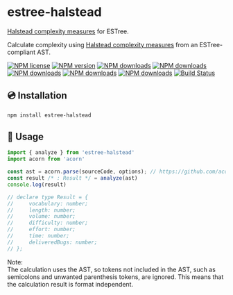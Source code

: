 # estree-halstead

[Halstead complexity measures] for ESTree.

Calculate complexity using [Halstead complexity measures] from an ESTree-compliant AST.

[![NPM license](https://img.shields.io/npm/l/estree-halstead.svg)](https://www.npmjs.com/package/estree-halstead)
[![NPM version](https://img.shields.io/npm/v/estree-halstead.svg)](https://www.npmjs.com/package/estree-halstead)
[![NPM downloads](https://img.shields.io/badge/dynamic/json.svg?label=downloads&colorB=green&suffix=/day&query=$.downloads&uri=https://api.npmjs.org//downloads/point/last-day/estree-halstead&maxAge=3600)](http://www.npmtrends.com/estree-halstead)
[![NPM downloads](https://img.shields.io/npm/dw/estree-halstead.svg)](http://www.npmtrends.com/estree-halstead)
[![NPM downloads](https://img.shields.io/npm/dm/estree-halstead.svg)](http://www.npmtrends.com/estree-halstead)
[![NPM downloads](https://img.shields.io/npm/dy/estree-halstead.svg)](http://www.npmtrends.com/estree-halstead)
[![NPM downloads](https://img.shields.io/npm/dt/estree-halstead.svg)](http://www.npmtrends.com/estree-halstead)
[![Build Status](https://github.com/ota-meshi/estree-halstead/workflows/CI/badge.svg?branch=main)](https://github.com/ota-meshi/estree-halstead/actions?query=workflow%3ACI)

## 💿 Installation

```bash
npm install estree-halstead
```

## 📖 Usage

```js
import { analyze } from 'estree-halstead'
import acorn from 'acorn'

const ast = acorn.parse(sourceCode, options); // https://github.com/acornjs/acorn
const result /* : Result */ = analyze(ast)
console.log(result)

// declare type Result = {
//     vocabulary: number;
//     length: number;
//     volume: number;
//     difficulty: number;
//     effort: number;
//     time: number;
//     deliveredBugs: number;
// };
```

[Halstead complexity measures]: https://en.wikipedia.org/wiki/Halstead_complexity_measures

Note:  
The calculation uses the AST, so tokens not included in the AST, such as semicolons and unwanted parenthesis tokens, are ignored.
This means that the calculation result is format independent.
